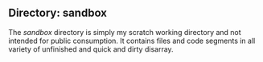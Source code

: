 ## Directory: sandbox 

The *sandbox* directory is simply my scratch working directory and not intended for public consumption. 
It contains files and code segments in all variety of unfinished and quick and dirty disarray.